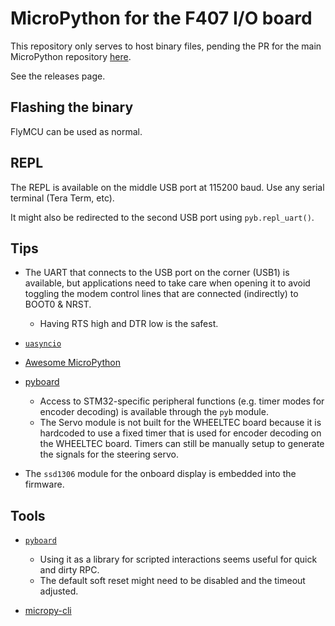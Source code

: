 MicroPython for the F407 I/O board
==================================

This repository only serves to host binary files, pending the PR for the
main MicroPython repository [here](https://github.com/micropython/micropython/pull/8261).

See the releases page.

Flashing the binary
-------------------

FlyMCU can be used as normal.

REPL
----

The REPL is available on the middle USB port at 115200 baud. Use any serial
terminal (Tera Term, etc).

It might also be redirected to the second USB port using `pyb.repl_uart()`.

Tips
----

- The UART that connects to the USB port on the corner (USB1) is available,
  but applications need to take care when opening it to avoid toggling the modem
  control lines that are connected (indirectly) to BOOT0 & NRST.

    - Having RTS high and DTR low is the safest.

- [`uasyncio`](https://github.com/peterhinch/micropython-async)
- [Awesome MicroPython](https://awesome-micropython.com/)
- [pyboard](https://docs.micropython.org/en/latest/pyboard/quickref.html)

    - Access to STM32-specific peripheral functions
      (e.g. timer modes for encoder decoding) is available through the `pyb` module.
    - The Servo module is not built for the WHEELTEC board because it is hardcoded
      to use a fixed timer that is used for encoder decoding on the WHEELTEC board.
      Timers can still be manually setup to generate the signals for the steering servo.

- The `ssd1306` module for the onboard display is embedded into the firmware.

Tools
-----

- [`pyboard`](https://docs.micropython.org/en/latest/reference/pyboard.py.html)

    - Using it as a library for scripted interactions seems useful for quick
      and dirty RPC.
    - The default soft reset might need to be disabled and the timeout
      adjusted.

- [micropy-cli](https://github.com/BradenM/micropy-cli)
